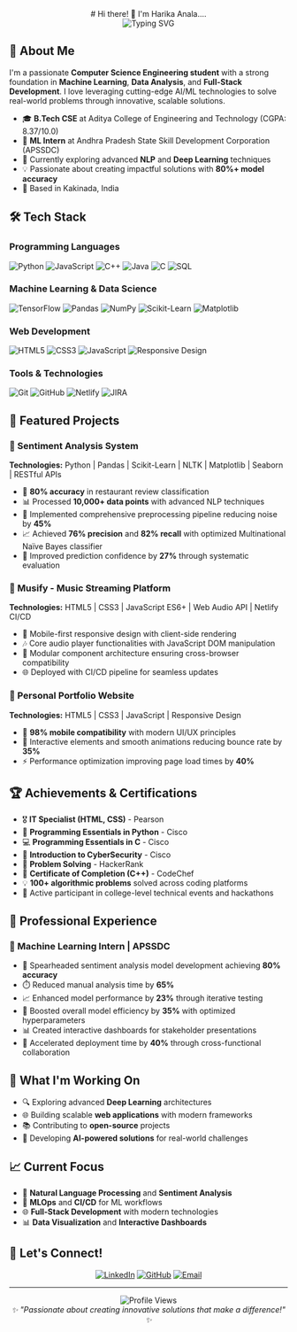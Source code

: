 <center># Hi there! 👋 I'm Harika Anala....</center>

<div align="center">
  <img src="https://readme-typing-svg.herokuapp.com?font=Fira+Code&pause=1000&color=2E9BF7&center=true&vCenter=true&width=435&lines=Computer+Science+Engineering+Student;Machine+Learning+Enthusiast;Full-Stack+Developer;AI%2FML+Problem+Solver" alt="Typing SVG" />
</div>

## 🚀 About Me

I'm a passionate **Computer Science Engineering student** with a strong foundation in **Machine Learning**, **Data Analysis**, and **Full-Stack Development**. I love leveraging cutting-edge AI/ML technologies to solve real-world problems through innovative, scalable solutions.

- 🎓 **B.Tech CSE** at Aditya College of Engineering and Technology (CGPA: 8.37/10.0)
- 🔬 **ML Intern** at Andhra Pradesh State Skill Development Corporation (APSSDC)
- 🌱 Currently exploring advanced **NLP** and **Deep Learning** techniques
- 💡 Passionate about creating impactful solutions with **80%+ model accuracy**
- 📍 Based in Kakinada, India

## 🛠️ Tech Stack

### Programming Languages
![Python](https://img.shields.io/badge/Python-3776AB?style=for-the-badge&logo=python&logoColor=white)
![JavaScript](https://img.shields.io/badge/JavaScript-F7DF1E?style=for-the-badge&logo=javascript&logoColor=black)
![C++](https://img.shields.io/badge/C%2B%2B-00599C?style=for-the-badge&logo=c%2B%2B&logoColor=white)
![Java](https://img.shields.io/badge/Java-ED8B00?style=for-the-badge&logo=java&logoColor=white)
![C](https://img.shields.io/badge/C-00599C?style=for-the-badge&logo=c&logoColor=white)
![SQL](https://img.shields.io/badge/SQL-4479A1?style=for-the-badge&logo=mysql&logoColor=white)

### Machine Learning & Data Science
![TensorFlow](https://img.shields.io/badge/TensorFlow-FF6F00?style=for-the-badge&logo=tensorflow&logoColor=white)
![Pandas](https://img.shields.io/badge/Pandas-150458?style=for-the-badge&logo=pandas&logoColor=white)
![NumPy](https://img.shields.io/badge/NumPy-013243?style=for-the-badge&logo=numpy&logoColor=white)
![Scikit-Learn](https://img.shields.io/badge/Scikit--Learn-F7931E?style=for-the-badge&logo=scikit-learn&logoColor=white)
![Matplotlib](https://img.shields.io/badge/Matplotlib-11557c?style=for-the-badge&logo=python&logoColor=white)

### Web Development
![HTML5](https://img.shields.io/badge/HTML5-E34F26?style=for-the-badge&logo=html5&logoColor=white)
![CSS3](https://img.shields.io/badge/CSS3-1572B6?style=for-the-badge&logo=css3&logoColor=white)
![JavaScript](https://img.shields.io/badge/JavaScript-F7DF1E?style=for-the-badge&logo=javascript&logoColor=black)
![Responsive Design](https://img.shields.io/badge/Responsive%20Design-06D6A0?style=for-the-badge&logo=css3&logoColor=white)

### Tools & Technologies
![Git](https://img.shields.io/badge/Git-F05032?style=for-the-badge&logo=git&logoColor=white)
![GitHub](https://img.shields.io/badge/GitHub-181717?style=for-the-badge&logo=github&logoColor=white)
![Netlify](https://img.shields.io/badge/Netlify-00C7B7?style=for-the-badge&logo=netlify&logoColor=white)
![JIRA](https://img.shields.io/badge/JIRA-0052CC?style=for-the-badge&logo=jira&logoColor=white)

## 🎯 Featured Projects

### 🤖 Sentiment Analysis System
**Technologies:** Python | Pandas | Scikit-Learn | NLTK | Matplotlib | Seaborn | RESTful APIs

- 🎯 **80% accuracy** in restaurant review classification
- 📊 Processed **10,000+ data points** with advanced NLP techniques
- 🔧 Implemented comprehensive preprocessing pipeline reducing noise by **45%**
- 📈 Achieved **76% precision** and **82% recall** with optimized Multinational Naïve Bayes classifier
- 🚀 Improved prediction confidence by **27%** through systematic evaluation

### 🎵 Musify - Music Streaming Platform
**Technologies:** HTML5 | CSS3 | JavaScript ES6+ | Web Audio API | Netlify CI/CD

- 📱 Mobile-first responsive design with client-side rendering
- 🎶 Core audio player functionalities with JavaScript DOM manipulation
- 🧩 Modular component architecture ensuring cross-browser compatibility
- 🌐 Deployed with CI/CD pipeline for seamless updates

### 💼 Personal Portfolio Website
**Technologies:** HTML5 | CSS3 | JavaScript | Responsive Design

- 📱 **98% mobile compatibility** with modern UI/UX principles
- 🎨 Interactive elements and smooth animations reducing bounce rate by **35%**
- ⚡ Performance optimization improving page load times by **40%**

## 🏆 Achievements & Certifications

- 🎖️ **IT Specialist (HTML, CSS)** - Pearson
- 🐍 **Programming Essentials in Python** - Cisco
- 💻 **Programming Essentials in C** - Cisco
- 🔐 **Introduction to CyberSecurity** - Cisco
- 🧩 **Problem Solving** - HackerRank
- 🏅 **Certificate of Completion (C++)** - CodeChef
- 💡 **100+ algorithmic problems** solved across coding platforms
- 🚀 Active participant in college-level technical events and hackathons

## 💼 Professional Experience

### 🔬 Machine Learning Intern | APSSDC
- 🎯 Spearheaded sentiment analysis model development achieving **80% accuracy**
- ⏱️ Reduced manual analysis time by **65%**
- 📈 Enhanced model performance by **23%** through iterative testing
- 🚀 Boosted overall model efficiency by **35%** with optimized hyperparameters
- 📊 Created interactive dashboards for stakeholder presentations
- 🤝 Accelerated deployment time by **40%** through cross-functional collaboration

## 🌟 What I'm Working On

- 🔍 Exploring advanced **Deep Learning** architectures
- 🌐 Building scalable **web applications** with modern frameworks
- 📚 Contributing to **open-source** projects
- 🎯 Developing **AI-powered solutions** for real-world challenges

## 📈 Current Focus

- 🤖 **Natural Language Processing** and **Sentiment Analysis**
- 🔄 **MLOps** and **CI/CD** for ML workflows
- 🌐 **Full-Stack Development** with modern technologies
- 📊 **Data Visualization** and **Interactive Dashboards**

## 🤝 Let's Connect!

<div align="center">
  
[![LinkedIn](https://img.shields.io/badge/LinkedIn-0077B5?style=for-the-badge&logo=linkedin&logoColor=white)](https://linkedin.com/in/harika-anala)
[![GitHub](https://img.shields.io/badge/GitHub-181717?style=for-the-badge&logo=github&logoColor=white)](https://github.com/HARIKA2026)
[![Email](https://img.shields.io/badge/Email-D14836?style=for-the-badge&logo=gmail&logoColor=white)](mailto:harika.anala@gmail.com)

</div>

---

<div align="center">
  <img src="https://komarev.com/ghpvc/?username=HARIKA2026&color=blueviolet&style=flat-square&label=Profile+Views" alt="Profile Views" />
</div>

<div align="center">
  <i>✨ "Passionate about creating innovative solutions that make a difference!" ✨</i>
</div>
